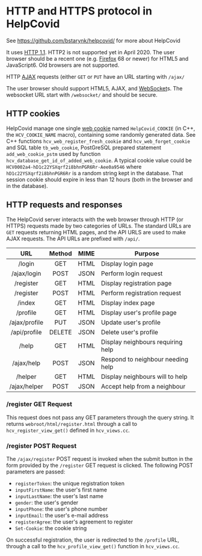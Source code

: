 #  HTTP and HTTPS protocol in HelpCovid

See https://github.com/bstarynk/helpcovid/ for more about HelpCovid

It uses [HTTP
1.1](https://en.wikipedia.org/wiki/Hypertext_Transfer_Protocol). HTTP2
is not supported yet in April 2020. The user browser should be a
recent one (e.g. [Firefox](https://www.mozilla.org/en-US/firefox/) 68
or newer) for HTML5 and JavaScript6. Old browsers are not supported.

HTTP [AJAX](https://en.wikipedia.org/wiki/Ajax_(programming)) requests (either `GET` or `PUT` have an URL starting with `/ajax/`

The user browser should support HTML5, AJAX, and
[WebSocket](https://en.wikipedia.org/wiki/WebSocket)s. The websocket
URL start with `/websocket/` and should be secure.


## HTTP cookies

HelpCovid manage one single [web
cookie](https://en.wikipedia.org/wiki/HTTP_cookie) named
`HelpCovid_COOKIE` (in C++, the `HCV_COOKIE_NAME` macro), containing
some randomly generated data. See C++ functions
`hcv_web_register_fresh_cookie` and `hcv_web_forget_cookie` and SQL
table `tb_web_cookie`, PostGreSQL prepared statement
`add_web_cookie_pstm` used by function
`hcv_database_get_id_of_added_web_cookie`. A typical cookie value
could be `HCV0002a4-hD1c22YSXqrf2i8bhnPGR6Rr-Aee0a9546` where
`hD1c22YSXqrf2i8bhnPGR6Rr` is a random string kept in the database.
That session cookie should expire in less than 12 hours (both in the
browser and in the database).

## HTTP requests and responses

The HelpCovid server interacts with the web browser through HTTP (or
HTTPS) requests made by two categories of URLs. The standard URLs are
`GET` requests returning HTML pages, and the API URLS are used to make
AJAX requests. The API URLs are prefixed with `/api/`.

| URL             | Method | MIME  | Purpose                           |
| :-------------: |:------:|:-----:|-----------------------------------|
| /login          | GET    | HTML  | Display login page                |
| /ajax/login     | POST   | JSON  | Perform login request             |
| /register       | GET    | HTML  | Display registration page         |
| /register       | POST   | HTML  | Perform registration request      |
| /index          | GET    | HTML  | Display index page                |
| /profile        | GET    | HTML  | Display user's profile page       |
| /ajax/profile   | PUT    | JSON  | Update user's profile             |
| /api/profile    | DELETE | JSON  | Delete user's profile             |
| /help           | GET    | HTML  | Display neighbours requiring help |
| /ajax/help      | POST   | JSON  | Respond to neighbour needing help |
| /helper         | GET    | HTML  | Display neighbours will to help   |
| /ajax/helper    | POST   | JSON  | Accept help from a neighbour      |


### /register GET Request

This request does not pass any GET parameters through the query string. It 
returns `webroot/html/register.html` through a call to `hcv_register_view_get()`
defined in `hcv_views.cc`.


### /register POST Request

The `/ajax/register` POST request is invoked when the submit button in the form
provided by the `/register` GET request is clicked. The following POST
parameters are passed:
  * `registerToken`: the unique registration token
  * `inputFirstName`: the user's first name
  * `inputLastName`: the user's last name
  * `gender`: the user's gender
  * `inputPhone`: the user's phone number
  * `inputEmail`: the user's e-mail address
  * `registerAgree`: the user's agreement to register
  * `Set-Cookie`: the cookie string  

On successful registration, the user is redirected to the `/profile` URL,
through a call to the `hcv_profile_view_get()` function in `hcv_views.cc`.


